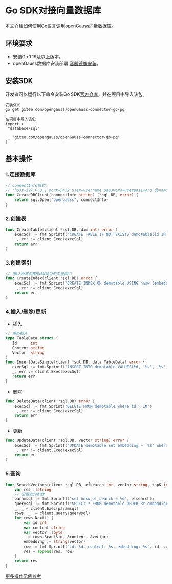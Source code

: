 # Go SDK对接向量数据库
本文介绍如何使用Go语言调用openGauss向量数据库。

## 环境要求
- 安装Go 1.19及以上版本。
- openGauss数据库安装部署 [容器镜像安装](../InstallationGuide/容器镜像安装.md)。

## 安装SDK
开发者可以运行以下命令安装Go SDK[官方仓库](http://gitee.com/opengauss/openGauss-connector-go-pq)，并在项目中导入该包。
```
安装SDK
go get gitee.com/opengauss/openGauss-connector-go-pq

在项目中导入该包
import (
 "database/sql"

 _ "gitee.com/opengauss/openGauss-connector-go-pq"
)

```
## 基本操作
### 1.连接数据库
```go
// connectInfo格式: 
// "host=127.0.0.1 port=5432 user=username password=userpassword dbname=userdbname sslmode=disable"
func CreateDBClient(connectInfo string) (*sql.DB, error) {
    return sql.Open("opengauss", connectInfo)
}
```
### 2.创建表
```go
func CreateTable(client *sql.DB, dim int) error {
    execSql := fmt.Sprintf("CREATE TABLE IF NOT EXISTS demotable(id INTEGER, content TEXT, embedding vector(%d))", dim)
    _, err := client.Exec(execSql)
    return err
}
```
### 3.创建索引
```go
// 用L2距离创建HNSW类型的向量索引
func CreateIndex(client *sql.DB) error {
    execSql := fmt.Sprint("CREATE INDEX ON demotable USING hnsw (embedding vector_l2_ops)")
    _, err := client.Exec(execSql)
    return err
}
```
### 4.插入/删除/更新
- 插入
 ```go
// 单条插入
type TableData struct {
    Id      int
    Content string
    Vector  string
}
func InsertDataSingle(client *sql.DB, data TableData) error {
    execSql := fmt.Sprintf("INSERT INTO demotable VALUES(%d, '%s', '%s')", data.Id, data.Content, data.Vector)
    _, err := client.Exec(execSql)
    return err
}
```
- 删除
```go
func DeleteData(client *sql.DB) error {
    execSql := fmt.Sprint("DELETE FROM demotable where id > 10")
    _, err := client.Exec(execSql)
    return err
}
```
- 更新
```go
func UpdateData(client *sql.DB, vector string) error {
    execSql := fmt.Sprintf("UPDATE demotable set embedding = '%s' where id = 10", vector)
    _, err := client.Exec(execSql)
    return err
}
```
### 5.查询
```go
func SearchVectors(client *sql.DB, efsearch int, vector string, topK int) []string {
    var res []string
    // 设置查询参数
    paramsql := fmt.Sprintf("set hnsw_ef_search = %d", efsearch);
    querysql := fmt.Sprintf("SELECT * FROM demotable ORDER BY embedding <-> '%s' LIMIT %d;", vector, topK);
    _, _ = client.Exec(paramsql)
    rows, _ := client.Query(querysql)
    for rows.Next() {
        var id int
        var content string
        var vector []byte
        _ = rows.Scan(&id, &content, &vector)
        embedding := string(vector)
        row := fmt.Sprintf("id: %d, content: %s, embedding: %s", id, content, embedding);
        res = append(res, row)
    }
    return res
}
```
[更多操作示例参考](https://gitcode.com/opengauss/openGauss-connector-go-pq)